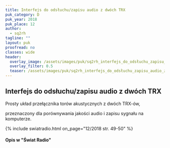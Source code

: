 ```yaml
---
title: Interfejs do odsłuchu/zapisu audio z dwóch TRX
puk_category: D
puk_year: 2018
puk_place: 12
author: 
  - sq2rh
tagline: ""
layout: puk
proofread: no
classes: wide
header:
  overlay_image: /assets/images/puk/sq2rh_interfejs_do_odsłuchu_zapisu_audio_z_dwóch_trx.jpg
  overlay_filter: 0.5
  teaser: /assets/images/puk/sq2rh_interfejs_do_odsłuchu_zapisu_audio_z_dwóch_trx.jpg
---
```






 







Interfejs do odsłuchu/zapisu audio z dwóch TRX
----------------------------------------------





 Prosty układ przełącznika torów akustycznych z dwóch TRX-ów,

 przeznaczony dla porównywania jakości audio i zapisu sygnału na komputerze.






{% include swiatradio.html on_page="12/2018 str. 49-50" %}
#### Opis w "Świat Radio"



 





 


